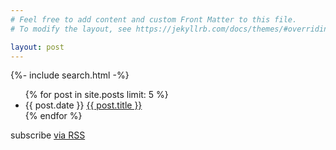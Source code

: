 ```yaml
---
# Feel free to add content and custom Front Matter to this file.
# To modify the layout, see https://jekyllrb.com/docs/themes/#overriding-theme-defaults

layout: post
---
```

{%- include search.html -%}

<!-- Display latest 5 posts -->
<ul class="post-list">
    {% for post in site.posts limit: 5 %}
    <li><span class="post-meta">{{ post.date }}</span>
        <a class="post-link" href="{{ site.baseurl }}{{ post.url }}">
        {{ post.title }}
        </a>
    </li>
    {% endfor %}
</ul>

<p class="rss-subscribe">subscribe <a href="/feed.xml">via RSS</a></p>